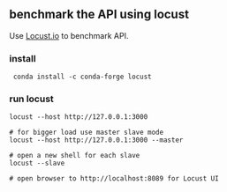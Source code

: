 ## benchmark the API using locust

Use [Locust.io](http://locust.io) to benchmark API.

### install
```
 conda install -c conda-forge locust

```

### run locust
```
locust --host http://127.0.0.1:3000

# for bigger load use master slave mode
locust --host http://127.0.0.1:3000 --master

# open a new shell for each slave
locust --slave

# open browser to http://localhost:8089 for Locust UI

```



